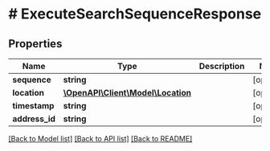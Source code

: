 # # ExecuteSearchSequenceResponse

## Properties

Name | Type | Description | Notes
------------ | ------------- | ------------- | -------------
**sequence** | **string** |  | [optional]
**location** | [**\OpenAPI\Client\Model\Location**](Location.md) |  | [optional]
**timestamp** | **string** |  | [optional]
**address_id** | **string** |  | [optional]

[[Back to Model list]](../../README.md#models) [[Back to API list]](../../README.md#endpoints) [[Back to README]](../../README.md)
